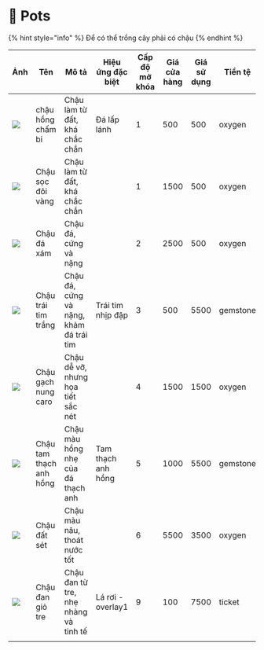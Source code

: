 # 🧺 Pots

{% hint style="info" %}
Để có thể trồng cây phải có chậu
{% endhint %}



| Ảnh                                  | Tên                     | Mô tả                                   | Hiệu ứng đặc biệt  | Cấp độ mở khóa | Giá cửa hàng | Giá sử dụng | Tiền tệ  |
| ------------------------------------ | ----------------------- | --------------------------------------- | ------------------ | -------------- | ------------ | ----------- | -------- |
| ![](https://i.imgur.com/jgvVRuP.png) | chậu hồng chấm bi       | Chậu làm từ đất, khá chắc chắn          | Đá lấp lánh        | 1              | 500          | 500         | oxygen   |
| ![](https://i.imgur.com/xLjjswF.png) | Chậu sọc đôi vàng       | Chậu làm từ đất, khá chắc chắn          |                    | 1              | 1500         | 500         | oxygen   |
| ![](https://i.imgur.com/5P5emsV.png) | Chậu đá xám             | Chậu đá, cứng và nặng                   |                    | 2              | 2500         | 500         | oxygen   |
| ![](https://i.imgur.com/D5H1M2v.png) | Chậu trái tim trắng     | Chậu đá, cứng và nặng, khảm đá trái tim | Trái tim nhịp đập  | 3              | 500          | 5500        | gemstone |
| ![](https://i.imgur.com/lsUWOrX.png) | Chậu gạch nung caro     | Chậu dễ vỡ, nhưng họa tiết sắc nét      |                    | 4              | 1500         | 1500        | oxygen   |
| ![](https://i.imgur.com/pevEwps.png) | Chậu tam thạch anh hồng | Chậu màu hồng nhẹ của đá thạch anh      | Tam thạch anh hồng | 5              | 1000         | 5500        | gemstone |
| ![](https://i.imgur.com/FzXPrT6.png) | Chậu đất sét            | Chậu màu nâu, thoát nước tốt            |                    | 6              | 5500         | 3500        | oxygen   |
| ![](https://i.imgur.com/elF5XeD.png) | Chậu đan giỏ tre        | Chậu đan từ tre, nhẹ nhàng và tinh tế   | Lá rơi - overlay1  | 9              | 100          | 7500        | ticket   |
|                                      |                         |                                         |                    |                |              |             |          |
